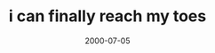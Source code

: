 ---
layout: base.njk
title : 'i can finally reach my toes' 
view_title : 'i can finally reach my toes' 
year : '2000' 
date : '2000-07-05' 
img_file : '/drawing/reachtoes.png' 
html_file : 'reachtoes' 
next_html : 'justdontk.html' 
year_order : '454' 
permalink : "title/{{html_file}}.html"
---